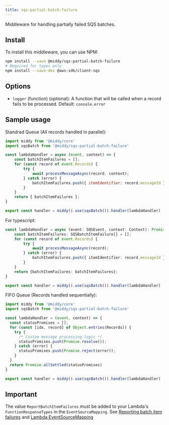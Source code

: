 ```yaml
---
title: sqs-partial-batch-failure
---
```


Middleware for handling partially failed SQS batches.

## Install

To install this middleware, you can use NPM:

```bash npm2yarn
npm install --save @middy/sqs-partial-batch-failure
# Required for types only
npm install --save-dev @aws-sdk/client-sqs
```

## Options

- `logger` (function) (optional): A function that will be called when a record fails to be processed. Default: `console.error`

## Sample usage

Standrad Queue (All records handled in parallel):

```javascript
import middy from '@middy/core'
import sqsBatch from '@middy/sqs-partial-batch-failure'

const lambdaHandler = async (event, context) => {
    const batchItemFailures = [];
    for (const record of event.Records) {
        try {
            await processMessageAsync(record, context);
        } catch (error) {
            batchItemFailures.push({ itemIdentifier: record.messageId });
        }
    }
    return { batchItemFailures };
}

export const handler = middy().use(sqsBatch()).handler(lambdaHandler)
```

For typescript:
```typescript
const lambdaHandler = async (event: SQSEvent, context: Context): Promise<SQSBatchResponse> => {
    const batchItemFailures: SQSBatchItemFailure[] = [];
    for (const record of event.Records) {
        try {
            await processMessageAsync(record);
        } catch (error) {
            batchItemFailures.push({ itemIdentifier: record.messageId });
        }
    }
    return {batchItemFailures: batchItemFailures};
}

export const handler = middy().use(sqsBatch()).handler(lambdaHandler)
```

FIFO Queue (Records handled sequentially):

```javascript
import middy from '@middy/core'
import sqsBatch from '@middy/sqs-partial-batch-failure'

const lambdaHandler = (event, context) => {
  const statusPromises = [];
  for (const [idx, record] of Object.entries(Records)) {
    try {
      /* Custom message processing logic */
      statusPromises.push(Promise.resolve());
    } catch (error) {
      statusPromises.push(Promise.reject(error));
    }
  }
  return Promise.allSettled(statusPromises)
}

export const handler = middy().use(sqsBatch()).handler(lambdaHandler)
```

## Important

The value `ReportBatchItemFailures` must be added to your Lambda's `FunctionResponseTypes` in the `EventSourceMapping`. See [Reporting batch item failures](https://docs.aws.amazon.com/lambda/latest/dg/example_serverless_SQS_Lambda_batch_item_failures_section.html) and [Lambda EventSourceMapping](https://docs.aws.amazon.com/AWSCloudFormation/latest/UserGuide/aws-resource-lambda-eventsourcemapping.html)
